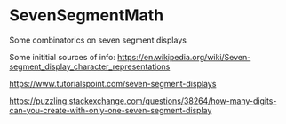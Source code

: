 # SevenSegmentMath
Some combinatorics on seven segment displays

Some inititial sources of info:
https://en.wikipedia.org/wiki/Seven-segment_display_character_representations

https://www.tutorialspoint.com/seven-segment-displays

https://puzzling.stackexchange.com/questions/38264/how-many-digits-can-you-create-with-only-one-seven-segment-display

